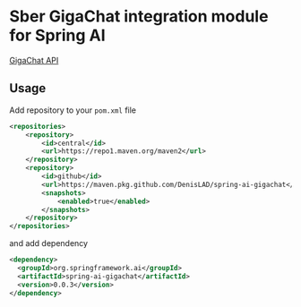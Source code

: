 # Sber GigaChat integration module for Spring AI

[GigaChat API](https://developers.sber.ru/portal/products/gigachat-api)

## Usage

Add repository to your `pom.xml` file

```xml
<repositories>
    <repository>
        <id>central</id>
        <url>https://repo1.maven.org/maven2</url>
    </repository>
    <repository>
        <id>github</id>
        <url>https://maven.pkg.github.com/DenisLAD/spring-ai-gigachat</url>
        <snapshots>
            <enabled>true</enabled>
        </snapshots>
    </repository>
</repositories>
```

and add dependency

```xml
<dependency>
  <groupId>org.springframework.ai</groupId>
  <artifactId>spring-ai-gigachat</artifactId>
  <version>0.0.3</version>
</dependency>
```
